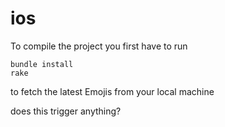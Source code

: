 # ios

To compile the project you first have to run

```
bundle install
rake
```

to fetch the latest Emojis from your local machine 

does this trigger anything?
